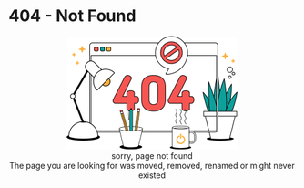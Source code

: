 # 404 - Not Found
<!-- type: static -->
<p align="center">
    <img src="https://github.com/dezashibi/dezashibi.com/blob/main/pages/404%20-%20Not%20Found/404_small.png?raw=true" border="0"> <br />
    sorry, page not found <br/>
    The page you are looking for was moved, removed, renamed or might never existed
</p>